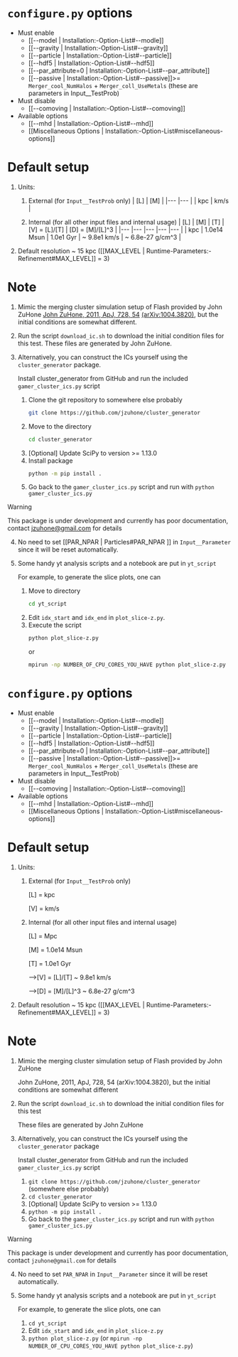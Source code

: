 # `configure.py` options
- Must enable
   - [[--model | Installation:-Option-List#--modle]]
   - [[--gravity | Installation:-Option-List#--gravity]]
   - [[--particle | Installation:-Option-List#--particle]]
   - [[--hdf5 | Installation:-Option-List#--hdf5]]
   - [[--par_attribute=0 | Installation:-Option-List#--par_attribute]]
   - [[--passive | Installation:-Option-List#--passive]]>= `Merger_cool_NumHalos` + `Merger_coll_UseMetals`
     (these are parameters in Input__TestProb)
- Must disable
   - [[--comoving | Installation:-Option-List#--comoving]]
- Available options
   - [[--mhd | Installation:-Option-List#--mhd]]
   - [[Miscellaneous Options | Installation:-Option-List#miscellaneous-options]]


# Default setup
1. Units:
   1. External (for `Input__TestProb` only)
      | [L] | [M]  |
      |---  |---   |
      | kpc | km/s |

   2. Internal (for all other input files and internal usage)
      | [L] | [M]         | [T]       | [V] = [L]/[T] | [D] = [M]/[L]^3  |
      |---  |---          |---        |---            |---               |
      | kpc | 1.0e14 Msun | 1.0e1 Gyr | ~ 9.8e1 km/s  | ~ 6.8e-27 g/cm^3 |

2. Default resolution ~ 15 kpc ([[MAX_LEVEL | Runtime-Parameters:-Refinement#MAX_LEVEL]] = 3)


# Note
1. Mimic the merging cluster simulation setup of Flash provided by John ZuHone
   [John ZuHone, 2011, ApJ, 728, 54](https://dx.doi.org/10.1088/0004-637X/728/1/54)
   [(arXiv:1004.3820)](https://arxiv.org/abs/1004.3820), but the initial conditions
   are somewhat different.

2. Run the script `download_ic.sh` to download the initial condition files for this test.
   These files are generated by John ZuHone.

3. Alternatively, you can construct the ICs yourself using the `cluster_generator` package.

   Install cluster_generator from GitHub and run the included `gamer_cluster_ics.py` script
   1. Clone the git repository to somewhere else probably
      ```bash
      git clone https://github.com/jzuhone/cluster_generator
      ```
   2. Move to the directory
      ```bash
      cd cluster_generator
      ```
   3. [Optional] Update SciPy to version >= 1.13.0
   4. Install package
      ```bash
      python -m pip install .
      ```
   5. Go back to the `gamer_cluster_ics.py` script and run with `python gamer_cluster_ics.py`

> [!WARNING]
> This package is under development and currently has poor documentation, contact [jzuhone@gmail.com](mailto:jzuhone@gmail.com) for details

4. No need to set [[PAR_NPAR | Particles#PAR_NPAR ]] in `Input__Parameter` since it will be reset automatically.

5. Some handy yt analysis scripts and a notebook are put in `yt_script`

   For example, to generate the slice plots, one can

   1. Move to directory
      ```bash
      cd yt_script
      ```
   2. Edit `idx_start` and `idx_end` in `plot_slice-z.py`.
   3. Execute the script
      ```bash
      python plot_slice-z.py
      ```
      or
      ```bash
      mpirun -np NUMBER_OF_CPU_CORES_YOU_HAVE python plot_slice-z.py
      ```
# `configure.py` options
- Must enable
   - [[--model | Installation:-Option-List#--modle]]
   - [[--gravity | Installation:-Option-List#--gravity]]
   - [[--particle | Installation:-Option-List#--particle]]
   - [[--hdf5 | Installation:-Option-List#--hdf5]]
   - [[--par_attribute=0 | Installation:-Option-List#--par_attribute]]
   - [[--passive | Installation:-Option-List#--passive]]>= `Merger_cool_NumHalos` + `Merger_coll_UseMetals`
     (these are parameters in Input__TestProb)
- Must disable
   - [[--comoving | Installation:-Option-List#--comoving]]
- Available options
   - [[--mhd | Installation:-Option-List#--mhd]]
   - [[Miscellaneous Options | Installation:-Option-List#miscellaneous-options]]


# Default setup
1. Units:
   1. External (for `Input__TestProb` only)

      [L] = kpc

      [V] = km/s

   2. Internal (for all other input files and internal usage)

      [L] = Mpc

      [M] = 1.0e14 Msun

      [T] = 1.0e1 Gyr

      -->[V] = [L]/[T] ~ 9.8e1 km/s

      -->[D] = [M]/[L]^3 ~ 6.8e-27 g/cm^3

2. Default resolution ~ 15 kpc ([[MAX_LEVEL | Runtime-Parameters:-Refinement#MAX_LEVEL]] = 3)


# Note
1. Mimic the merging cluster simulation setup of Flash provided by John ZuHone

   John ZuHone, 2011, ApJ, 728, 54 (arXiv:1004.3820), but the initial conditions are somewhat different

2. Run the script `download_ic.sh` to download the initial condition files for this test

   These files are generated by John ZuHone

3. Alternatively, you can construct the ICs yourself using the `cluster_generator` package

   Install cluster_generator from GitHub and run the included `gamer_cluster_ics.py` script
   1. `git clone https://github.com/jzuhone/cluster_generator` (somewhere else probably)
   2. `cd cluster_generator`
   3. [Optional] Update SciPy to version >= 1.13.0
   4. `python -m pip install .`
   5. Go back to the `gamer_cluster_ics.py` script and run with `python gamer_cluster_ics.py`

> [!WARNING]
> This package is under development and currently has poor documentation, contact `jzuhone@gmail.com` for details

4. No need to set `PAR_NPAR` in `Input__Parameter` since it will be reset automatically.

5. Some handy yt analysis scripts and a notebook are put in `yt_script`

   For example, to generate the slice plots, one can

   1. `cd yt_script`
   2. Edit `idx_start` and `idx_end` in `plot_slice-z.py`
   3. `python plot_slice-z.py` (or `mpirun -np NUMBER_OF_CPU_CORES_YOU_HAVE python plot_slice-z.py`)
